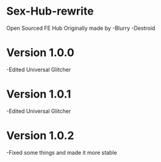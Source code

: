 # Sex-Hub-rewrite
Open Sourced FE Hub
Originally made by 
-Blurry
-Destroid
# Version 1.0.0
-Edited Universal Glitcher
# Version 1.0.1
-Edited Universal Glitcher
# Version 1.0.2
-Fixed some things and made it more stable
